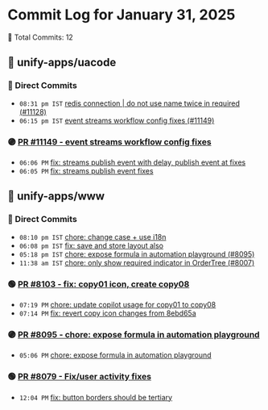 # Commit Log for January 31, 2025

📝 Total Commits: 12

## 📁 unify-apps/uacode

### 🔨 Direct Commits

- `08:31 pm IST` [redis connection | do not use name twice in required (#11128)](https://github.com/unify-apps/uacode/commit/8a661813c91cd25e7ccd153042485a05a7b5d58d)
- `06:15 pm IST` [event streams workflow config fixes (#11149)](https://github.com/unify-apps/uacode/commit/210acd6b16755e29e21c54c8e659a9e6ed361762)

### 🟣 [PR #11149 - event streams workflow config fixes](https://github.com/unify-apps/uacode/pull/11149)

- `06:06 PM` [fix: streams publish event with delay, publish event at fixes](https://github.com/unify-apps/uacode/commit/b0c2b120f9dc7330f98f8f56ee626290a2c50416)
- `06:05 PM` [fix: streams publish event fixes](https://github.com/unify-apps/uacode/commit/34f412072230332fd5000b1e7776a7f115b5a395)

## 📁 unify-apps/www

### 🔨 Direct Commits

- `08:10 pm IST` [chore: change case + use i18n](https://github.com/unify-apps/www/commit/15b282adda582643b530a8de0ecca915d88cd101)
- `06:08 pm IST` [fix: save and store layout also](https://github.com/unify-apps/www/commit/9024759f0a239be258f1532de41a9cc8572ee970)
- `05:18 pm IST` [chore: expose formula in automation playground (#8095)](https://github.com/unify-apps/www/commit/1e34f4fb07da8d2995a7a3da951e6c479bf3115e)
- `11:38 am IST` [chore: only show required indicator in OrderTree (#8007)](https://github.com/unify-apps/www/commit/0ec81d805fed29960a5fce8227c1f35f15e5a9de)

### 🟢 [PR #8103 - fix: copy01 icon, create copy08](https://github.com/unify-apps/www/pull/8103)

- `07:19 PM` [chore: update copilot usage for copy01 to copy08](https://github.com/unify-apps/www/commit/de8358a186e1acbd7558ce103b268cb381f46557)
- `07:14 PM` [fix: revert copy icon changes from 8ebd65a](https://github.com/unify-apps/www/commit/504ff7752a1de4fb2be3912abf3983e21e0d3e75)

### 🟣 [PR #8095 - chore: expose formula in automation playground](https://github.com/unify-apps/www/pull/8095)

- `05:06 PM` [chore: expose formula in automation playground](https://github.com/unify-apps/www/commit/0f868886a8a2680cc082ac6048ecb28944494f2f)

### 🟢 [PR #8079 - Fix/user activity fixes](https://github.com/unify-apps/www/pull/8079)

- `12:04 PM` [fix: button borders should be tertiary](https://github.com/unify-apps/www/commit/dc445d473280369a49e9a8953eb4dfa755cf4f76)


